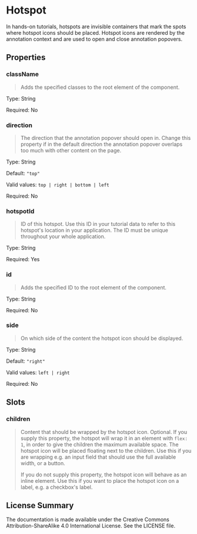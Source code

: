 # Hotspot

In hands-on tutorials, hotspots are invisible containers that mark the spots where hotspot icons should be placed. Hotspot icons are rendered by the annotation context and are used to open and close annotation popovers.



## Properties



### className

> Adds the specified classes to the root element of the component.

Type: String

Required: No


### direction

> The direction that the annotation popover should open in.
> Change this property if in the default direction the annotation popover
> overlaps too much with other content on the page.

Type: String

Default: `"top"`

Valid values: `top | right | bottom | left`

Required: No


### hotspotId

> ID of this hotspot. Use this ID in your tutorial data to refer to this
> hotspot's location in your application. The ID must be unique
> throughout your whole application.

Type: String

Required: Yes


### id

> Adds the specified ID to the root element of the component.

Type: String

Required: No


### side

> On which side of the content the hotspot icon should be displayed.

Type: String

Default: `"right"`

Valid values: `left | right`

Required: No





## Slots



### children

> Content that should be wrapped by the hotspot icon. Optional.
> If you supply this property, the hotspot will wrap it in an element with
> `flex: 1`, in order to give the children the maximum available space. The
> hotspot icon will be placed floating next to the children. Use
> this if you are wrapping e.g. an input field that should use the full
> available width, or a button.
> 
> If you do not supply this property, the hotspot icon will behave as an inline
> element. Use this if you want to place the hotspot icon on a label, e.g. a
> checkbox's label.
> 









## License Summary

The documentation is made available under the Creative Commons Attribution-ShareAlike 4.0 International License. See the LICENSE file.
